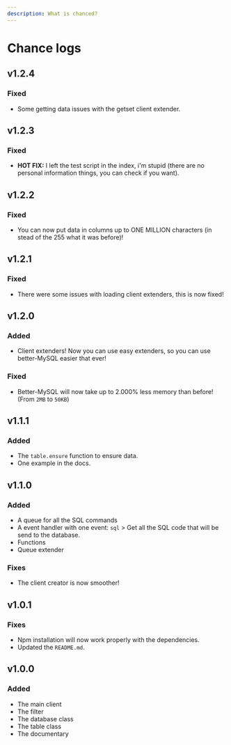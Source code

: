 ```yaml
---
description: What is chanced?
---
```


# Chance logs

## v1.2.4

### Fixed

* Some getting data issues with the getset client extender.

## v1.2.3

### Fixed

* **HOT FIX:** I left the test script in the index, i'm stupid \(there are no personal information things, you can check if you want\).

## v1.2.2

### Fixed

* You can now put data in columns up to ONE MILLION characters \(in stead of the 255 what it was before\)!

## v1.2.1

### Fixed

* There were some issues with loading client extenders, this is now fixed!

## v1.2.0

### Added

* Client extenders! Now you can use easy extenders, so you can use better-MySQL easier that ever!

### Fixed

* Better-MySQL will now take up to 2.000% less memory than before! \(From `2MB` to `50KB`\)

## v1.1.1

### Added

* The `table.ensure` function to ensure data.
* One example in the docs.

## v1.1.0

### Added

* A queue for all the SQL commands
* A event handler with one event: `sql` &gt; Get all the SQL code that will be send to the database.
* Functions
* Queue extender

### Fixes

* The client creator is now smoother!

## v1.0.1

### Fixes

* Npm installation will now work properly with the dependencies.
* Updated the `README.md`.

## v1.0.0

### Added

* The main client
* The filter
* The database class
* The table class
* The documentary



